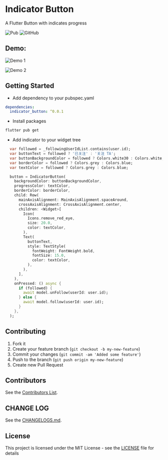 # Indicator Button

A Flutter Button with indicates progress

![Pub](https://img.shields.io/pub/v/indicator_button) ![GitHub](https://img.shields.io/github/license/huobazi/indicator_button)

## Demo:

![Demo 1](https://github.com/huobazi/indicator_button/master/demo1.gif?raw=true)

![Demo 2](https://github.com/huobazi/indicator_button/master/demo2.gif?raw=true)

## Getting Started

- Add dependency to your pubspec.yaml
```yaml
dependencies:
  indicator_button: ^0.0.1
```

- Install packages

```bash
flutter pub get
```

- Add indicator to your widget tree
```dart
  var followed = _followingUserIdList.contains(user.id);
  var buttonText = followed ? '已关注' : '关注 TA';
  var buttonBackgroundColor = followed ? Colors.white30 : Colors.white;
  var borderColor = followed ? Colors.grey : Colors.blue;
  var textColor = followed ? Colors.grey : Colors.blue;

  button = IndicatorButton(
    backgroundColor: buttonBackgroundColor,
    progressColor: textColor,
    borderColor: borderColor,
    child: Row(
      mainAxisAlignment: MainAxisAlignment.spaceAround,
      crossAxisAlignment: CrossAxisAlignment.center,
      children: <Widget>[
        Icon(
          Icons.remove_red_eye,
          size: 20.0,
          color: textColor,
        ),
        Text(
          buttonText,
          style: TextStyle(
            fontWeight: FontWeight.bold,
            fontSize: 15.0,
            color: textColor,
          ),
        ),
      ],
    ),
    onPressed: () async {
      if (followed) {
        await model.unFollow(userId: user.id);
      } else {
        await model.follow(userId: user.id);
      }
    },
  );
```

## Contributing

1. Fork it
2. Create your feature branch (`git checkout -b my-new-feature`)
3. Commit your changes (`git commit -am 'Added some feature'`)
4. Push to the branch (`git push origin my-new-feature`)
5. Create new Pull Request

## Contributors

See the [Contributors List](https://github.com/huobazi/indicator_button/graphs/contributors).

## CHANGE LOG

See the [CHANGELOGS.md](/CHANGELOG.md).


## License

This project is licensed under the MIT License - see the [LICENSE](https://github.com/huobazi/indicator_button/blob/master/LICENSE) file for details


